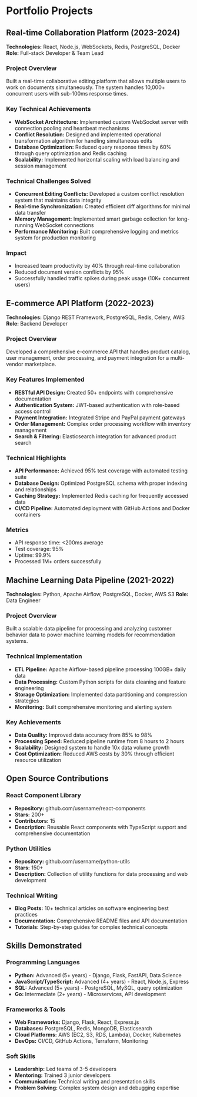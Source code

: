 # Portfolio Projects

## Real-time Collaboration Platform (2023-2024)

**Technologies:** React, Node.js, WebSockets, Redis, PostgreSQL, Docker
**Role:** Full-stack Developer & Team Lead

### Project Overview
Built a real-time collaborative editing platform that allows multiple users to work on documents simultaneously. The system handles 10,000+ concurrent users with sub-100ms response times.

### Key Technical Achievements
- **WebSocket Architecture:** Implemented custom WebSocket server with connection pooling and heartbeat mechanisms
- **Conflict Resolution:** Designed and implemented operational transformation algorithm for handling simultaneous edits
- **Database Optimization:** Reduced query response times by 60% through query optimization and Redis caching
- **Scalability:** Implemented horizontal scaling with load balancing and session management

### Technical Challenges Solved
- **Concurrent Editing Conflicts:** Developed a custom conflict resolution system that maintains data integrity
- **Real-time Synchronization:** Created efficient diff algorithms for minimal data transfer
- **Memory Management:** Implemented smart garbage collection for long-running WebSocket connections
- **Performance Monitoring:** Built comprehensive logging and metrics system for production monitoring

### Impact
- Increased team productivity by 40% through real-time collaboration
- Reduced document version conflicts by 95%
- Successfully handled traffic spikes during peak usage (10K+ concurrent users)

## E-commerce API Platform (2022-2023)

**Technologies:** Django REST Framework, PostgreSQL, Redis, Celery, AWS
**Role:** Backend Developer

### Project Overview
Developed a comprehensive e-commerce API that handles product catalog, user management, order processing, and payment integration for a multi-vendor marketplace.

### Key Features Implemented
- **RESTful API Design:** Created 50+ endpoints with comprehensive documentation
- **Authentication System:** JWT-based authentication with role-based access control
- **Payment Integration:** Integrated Stripe and PayPal payment gateways
- **Order Management:** Complex order processing workflow with inventory management
- **Search & Filtering:** Elasticsearch integration for advanced product search

### Technical Highlights
- **API Performance:** Achieved 95% test coverage with automated testing suite
- **Database Design:** Optimized PostgreSQL schema with proper indexing and relationships
- **Caching Strategy:** Implemented Redis caching for frequently accessed data
- **CI/CD Pipeline:** Automated deployment with GitHub Actions and Docker containers

### Metrics
- API response time: <200ms average
- Test coverage: 95%
- Uptime: 99.9%
- Processed 1M+ orders successfully

## Machine Learning Data Pipeline (2021-2022)

**Technologies:** Python, Apache Airflow, PostgreSQL, Docker, AWS S3
**Role:** Data Engineer

### Project Overview
Built a scalable data pipeline for processing and analyzing customer behavior data to power machine learning models for recommendation systems.

### Technical Implementation
- **ETL Pipeline:** Apache Airflow-based pipeline processing 100GB+ daily data
- **Data Processing:** Custom Python scripts for data cleaning and feature engineering
- **Storage Optimization:** Implemented data partitioning and compression strategies
- **Monitoring:** Built comprehensive monitoring and alerting system

### Key Achievements
- **Data Quality:** Improved data accuracy from 85% to 98%
- **Processing Speed:** Reduced pipeline runtime from 8 hours to 2 hours
- **Scalability:** Designed system to handle 10x data volume growth
- **Cost Optimization:** Reduced AWS costs by 30% through efficient resource utilization

## Open Source Contributions

### React Component Library
- **Repository:** github.com/username/react-components
- **Stars:** 200+
- **Contributors:** 15
- **Description:** Reusable React components with TypeScript support and comprehensive documentation

### Python Utilities
- **Repository:** github.com/username/python-utils
- **Stars:** 150+
- **Description:** Collection of utility functions for data processing and web development

### Technical Writing
- **Blog Posts:** 10+ technical articles on software engineering best practices
- **Documentation:** Comprehensive README files and API documentation
- **Tutorials:** Step-by-step guides for complex technical concepts

## Skills Demonstrated

### Programming Languages
- **Python:** Advanced (5+ years) - Django, Flask, FastAPI, Data Science
- **JavaScript/TypeScript:** Advanced (4+ years) - React, Node.js, Express
- **SQL:** Advanced (5+ years) - PostgreSQL, MySQL, query optimization
- **Go:** Intermediate (2+ years) - Microservices, API development

### Frameworks & Tools
- **Web Frameworks:** Django, Flask, React, Express.js
- **Databases:** PostgreSQL, Redis, MongoDB, Elasticsearch
- **Cloud Platforms:** AWS (EC2, S3, RDS, Lambda), Docker, Kubernetes
- **DevOps:** CI/CD, GitHub Actions, Terraform, Monitoring

### Soft Skills
- **Leadership:** Led teams of 3-5 developers
- **Mentoring:** Trained 3 junior developers
- **Communication:** Technical writing and presentation skills
- **Problem Solving:** Complex system design and debugging expertise
